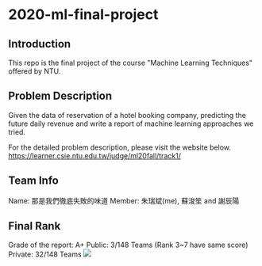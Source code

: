 # 2020-ml-final-project

## Introduction
This repo is the final project of the course "Machine Learning Techniques" offered by NTU.

## Problem Description

Given the data of reservation of a hotel booking company, predicting the future daily revenue and write a report of machine learning approaches we tried.

For the detailed problem description, please visit the website below.
https://learner.csie.ntu.edu.tw/judge/ml20fall/track1/

## Team Info
Name: 那是我們徹底失敗的味道
Member: 朱瑞斌(me), 蘇浚笙 and 謝辰陽


## Final Rank
Grade of the report: A+
Public: 3/148 Teams (Rank 3~7 have same score)
Private: 32/148 Teams
![](https://i.imgur.com/wtvq1x8.png)